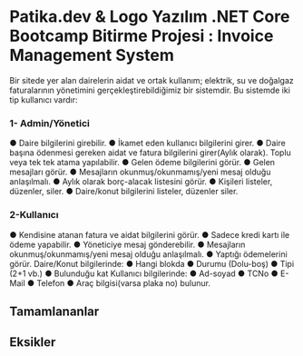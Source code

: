 ﻿# Patika.dev & Logo Yazılım .NET Core Bootcamp Bitirme Projesi : Invoice Management System
Bir sitede yer alan dairelerin aidat ve ortak kullanım; elektrik, su ve doğalgaz faturalarının yönetimini gerçekleştirebildiğimiz bir sistemdir.
Bu sistemde iki tip kullanıcı vardır:
### 1- Admin/Yönetici
● Daire bilgilerini girebilir.
● İkamet eden kullanıcı bilgilerini girer.
● Daire başına ödenmesi gereken aidat ve fatura bilgilerini girer(Aylık olarak). Toplu veya tek tek atama yapılabilir.
● Gelen ödeme bilgilerini görür.
● Gelen mesajları görür.
● Mesajların okunmuş/okunmamış/yeni mesaj olduğu anlaşılmalı.
● Aylık olarak borç-alacak listesini görür.
● Kişileri listeler, düzenler, siler.
● Daire/konut bilgilerini listeler, düzenler siler.
### 2-Kullanıcı
● Kendisine atanan fatura ve aidat bilgilerini görür.
● Sadece kredi kartı ile ödeme yapabilir.
● Yöneticiye mesaj gönderebilir.
● Mesajların okunmuş/okunmamış/yeni mesaj olduğu anlaşılmalı.
● Yaptığı ödemelerini görür.
Daire/Konut bilgilerinde:
● Hangi blokda ● Durumu (Dolu-boş) ● Tipi (2+1 vb.) ● Bulunduğu kat
Kullanıcı bilgilerinde:
● Ad-soyad ● TCNo ● E-Mail ● Telefon ● Araç bilgisi(varsa plaka no) bulunur.

## Tamamlananlar

## Eksikler